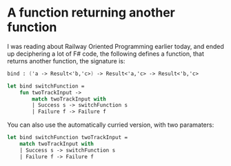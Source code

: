 # A function returning another function

I was reading about Railway Oriented Programming earlier today, and ended up
deciphering a lot of F# code, the following defines a function, that returns
another function, the signature is:

``` fsharp
bind : ('a -> Result<'b,'c>) -> Result<'a,'c> -> Result<'b,'c>
```

``` fsharp
let bind switchFunction =
    fun twoTrackInput ->
        match twoTrackInput with
        | Success s -> switchFunction s
        | Failure f -> Failure f
```

You can also use the automatically curried version, with two paramaters:

``` fsharp
let bind switchFunction twoTrackInput =
    match twoTrackInput with
    | Success s -> switchFunction s
    | Failure f -> Failure f
```
